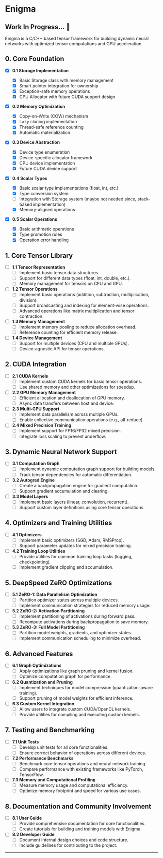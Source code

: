 # Enigma

## Work In Progress... 🚧

Enigma is a C/C++ based tensor framework for building dynamic neural networks with optimized tensor computations and GPU acceleration.

## 0. **Core Foundation**

- [x] **0.1 Storage Implementation**

  - [x] Basic Storage class with memory management
  - [x] Smart pointer integration for ownership
  - [x] Exception-safe memory operations
  - [x] CPU Allocator with future CUDA support design

- [x] **0.2 Memory Optimization**

  - [x] Copy-on-Write (COW) mechanism
  - [x] Lazy cloning implementation
  - [x] Thread-safe reference counting
  - [x] Automatic materialization

- [x] **0.3 Device Abstraction**

  - [x] Device type enumeration
  - [x] Device-specific allocator framework
  - [x] CPU device implementation
  - [x] Future CUDA device support

- [x] **0.4 Scalar Types**

  - [x] Basic scalar type implementations (float, int, etc.)
  - [x] Type conversion system
  - [ ] Integration with Storage system (maybe not needed since, stack-based implementation)
  - [x] Memory-aligned operations

- [x] **0.5 Scalar Operations**
  - [x] Basic arithmetic operations
  - [x] Type promotion rules
  - [x] Operation error handling

## 1. **Core Tensor Library**

- [ ] **1.1 Tensor Representation**
  - [ ] Implement basic tensor data structures.
  - [ ] Support for different data types (float, int, double, etc.).
  - [ ] Memory management for tensors on CPU and GPU.
- [ ] **1.2 Tensor Operations**
  - [ ] Implement basic operations (addition, subtraction, multiplication, division).
  - [ ] Support broadcasting and indexing for element-wise operations.
  - [ ] Advanced operations like matrix multiplication and tensor contraction.
- [ ] **1.3 Memory Management**
  - [ ] Implement memory pooling to reduce allocation overhead.
  - [ ] Reference counting for efficient memory release.
- [ ] **1.4 Device Management**
  - [ ] Support for multiple devices (CPU and multiple GPUs).
  - [ ] Device-agnostic API for tensor operations.

## 2. **CUDA Integration**

- [ ] **2.1 CUDA Kernels**
  - [ ] Implement custom CUDA kernels for basic tensor operations.
  - [ ] Use shared memory and other optimizations for speedup.
- [ ] **2.2 GPU Memory Management**
  - [ ] Efficient allocation and deallocation of GPU memory.
  - [ ] Async data transfers between host and device.
- [ ] **2.3 Multi-GPU Support**
  - [ ] Implement data parallelism across multiple GPUs.
  - [ ] Enable collective communication operations (e.g., all-reduce).
- [ ] **2.4 Mixed Precision Training**
  - [ ] Implement support for FP16/FP32 mixed precision.
  - [ ] Integrate loss scaling to prevent underflow.

## 3. **Dynamic Neural Network Support**

- [ ] **3.1 Computation Graph**
  - [ ] Implement dynamic computation graph support for building models.
  - [ ] Track tensor dependencies for automatic differentiation.
- [ ] **3.2 Autograd Engine**
  - [ ] Create a backpropagation engine for gradient computation.
  - [ ] Support gradient accumulation and clearing.
- [ ] **3.3 Model Layers**
  - [ ] Implement basic layers (linear, convolution, recurrent).
  - [ ] Support custom layer definitions using core tensor operations.

## 4. **Optimizers and Training Utilities**

- [ ] **4.1 Optimizers**
  - [ ] Implement basic optimizers (SGD, Adam, RMSProp).
  - [ ] Support parameter updates for mixed precision training.
- [ ] **4.2 Training Loop Utilities**
  - [ ] Provide utilities for common training loop tasks (logging, checkpointing).
  - [ ] Implement gradient clipping and accumulation.

## 5. **DeepSpeed ZeRO Optimizations**

- [ ] **5.1 ZeRO-1: Data Parallelism Optimization**
  - [ ] Partition optimizer states across multiple devices.
  - [ ] Implement communication strategies for reduced memory usage.
- [ ] **5.2 ZeRO-2: Activation Partitioning**
  - [ ] Implement partitioning of activations during forward pass.
  - [ ] Recompute activations during backpropagation to save memory.
- [ ] **5.3 ZeRO-3: Full Model Partitioning**
  - [ ] Partition model weights, gradients, and optimizer states.
  - [ ] Implement communication scheduling to minimize overhead.

## 6. **Advanced Features**

- [ ] **6.1 Graph Optimizations**
  - [ ] Apply optimizations like graph pruning and kernel fusion.
  - [ ] Optimize computation graph for performance.
- [ ] **6.2 Quantization and Pruning**
  - [ ] Implement techniques for model compression (quantization-aware training).
  - [ ] Support pruning of model weights for efficient inference.
- [ ] **6.3 Custom Kernel Integration**
  - [ ] Allow users to integrate custom CUDA/OpenCL kernels.
  - [ ] Provide utilities for compiling and executing custom kernels.

## 7. **Testing and Benchmarking**

- [ ] **7.1 Unit Tests**
  - [ ] Develop unit tests for all core functionalities.
  - [ ] Ensure correct behavior of operations across different devices.
- [ ] **7.2 Performance Benchmarks**
  - [ ] Benchmark core tensor operations and neural network training.
  - [ ] Compare performance with existing frameworks like PyTorch, TensorFlow.
- [ ] **7.3 Memory and Computational Profiling**
  - [ ] Measure memory usage and computational efficiency.
  - [ ] Optimize memory footprint and speed for various use cases.

## 8. **Documentation and Community Involvement**

- [ ] **8.1 User Guide**
  - [ ] Provide comprehensive documentation for core functionalities.
  - [ ] Create tutorials for building and training models with Enigma.
- [ ] **8.2 Developer Guide**
  - [ ] Document internal design choices and code structure.
  - [ ] Include guidelines for contributing to the project.

---
